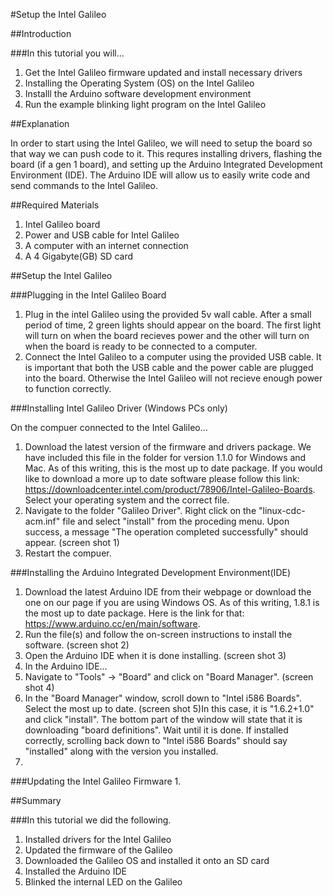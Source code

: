 #Setup the Intel Galileo

##Introduction

###In this tutorial you will...
  1. Get the Intel Galileo firmware updated and install necessary drivers
  2. Installing the Operating System (OS) on the Intel Galileo
  3. Installl the Arduino software development environment
  4. Run the example blinking light program on the Intel Galileo
  
##Explanation
 
 In order to start using the Intel Galileo, we will need to setup the board so that way we can push code to it. This requres
 installing drivers, flashing the board (if a gen 1 board), and setting up the Arduino Integrated Development Environment (IDE).
 The Arduino IDE will allow us to easily write code and send commands to the Intel Galileo. 
 
##Required Materials
 
 1. Intel Galileo board
 2. Power and USB cable for Intel Galileo
 3. A computer with an internet connection
 4. A 4 Gigabyte(GB) SD card 
 
##Setup the Intel Galileo

###Plugging in the Intel Galileo Board
 1. Plug in the intel Galileo using the provided 5v wall cable. After a small period of time, 2 green lights should appear on the board. The first light will turn on when the board recieves power and the other will turn on when the board is ready to be connected to a computer.
 2. Connect the Intel Galileo to a computer using the provided USB cable. It is important that both the USB cable and the power cable are plugged into the board. Otherwise the Intel Galileo will not recieve enough power to function correctly.

###Installing Intel Galileo Driver (Windows PCs only)

On the compuer connected to the Intel Galileo...
 1. Download the latest version of the firmware and drivers package. We have included this file in the folder for version 1.1.0 for Windows and Mac. As of this writing, this is the most up to date package. If you would like to download a more up to date software please follow this link: https://downloadcenter.intel.com/product/78906/Intel-Galileo-Boards. Select your operating system and the correct file.
 2. Navigate to the folder "Galileo Driver". Right click on the "linux-cdc-acm.inf" file and select "install" from the proceding menu. Upon success, a message "The operation completed successfully" should appear. (screen shot 1)
 3. Restart the compuer.
 
###Installing the Arduino Integrated Development Environment(IDE)
 1. Download the latest Arduino IDE from their webpage or download the one on our page if you are using Windows OS. As of this writing, 1.8.1 is the most up to date package. Here is the link for that: https://www.arduino.cc/en/main/software.
 2. Run the file(s) and follow the on-screen instructions to install the software. (screen shot 2)
 3. Open the Arduino IDE when it is done installing. (screen shot 3)
 4. In the Arduino IDE...
   1. Navigate to "Tools" -> "Board" and click on "Board Manager". (screen shot 4)
   2. In the "Board Manager" window, scroll down to "Intel i586 Boards". Select the most up to date. (screen shot 5)In this case, it is "1.6.2+1.0" and click "install". The bottom part of the window will state that it is downloading "board definitions". Wait until it is done. If installed correctly, scrolling back down to "Intel i586 Boards" should say "installed" along with the version you installed.
   3. 

###Updating the Intel Galileo Firmware
 1. 
 
##Summary
 
###In this tutorial we did the following.
 
  1. Installed drivers for the Intel Galileo
  2. Updated the firmware of the Galileo
  3. Downloaded the Galileo OS and installed it onto an SD card
  4. Installed the Arduino IDE
  5. Blinked the internal LED on the Galileo
